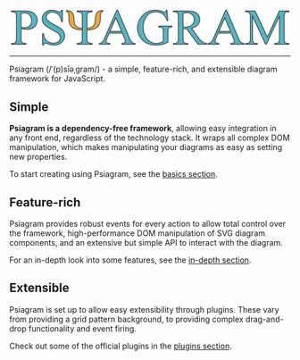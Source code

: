 ![](https://raw.githubusercontent.com/liamross/psiagram/master/logo/logo-title.png)

---

Psiagram (/ˈ(p)sīəˌɡram/) - a simple, feature-rich, and extensible diagram
framework for JavaScript.

## Simple

**Psiagram is a dependency-free framework**, allowing easy integration in any
front end, regardless of the technology stack. It wraps all complex DOM
manipulation, which makes manipulating your diagrams as easy as setting new
properties.

To start creating using Psiagram, see the [basics section](./basics/README.md).

## Feature-rich

Psiagram provides robust events for every action to allow total control over the
framework, high-performance DOM manipulation of SVG diagram components, and an
extensive but simple API to interact with the diagram.

For an in-depth look into some features, see the
[in-depth section](./in-depth/README.md).

## Extensible

Psiagram is set up to allow easy extensibility through plugins. These vary from
providing a grid pattern background, to providing complex drag-and-drop
functionality and event firing.

Check out some of the official plugins in the
[plugins section](./plugins/README.md).

